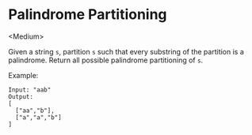 # Palindrome Partitioning

\<Medium>

Given a string `s`, partition `s` such that every substring of the partition is
a palindrome. Return all possible palindrome partitioning of `s`.

Example:

```
Input: "aab"
Output:
[
  ["aa","b"],
  ["a","a","b"]
]
```
